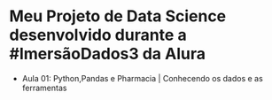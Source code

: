 # Meu Projeto de Data Science desenvolvido durante a #ImersãoDados3 da Alura

* Aula 01: Python,Pandas e Pharmacia | Conhecendo os dados e as ferramentas

